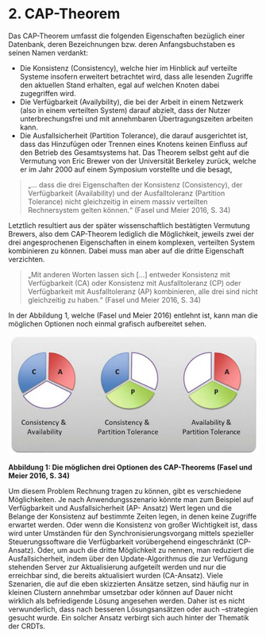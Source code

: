 # 2. CAP-Theorem
Das CAP-Theorem umfasst die folgenden Eigenschaften bezüglich einer Datenbank, deren Bezeichnungen bzw. deren Anfangsbuchstaben es seinen Namen verdankt: 
-	Die Konsistenz (Consistency), welche hier im Hinblick auf verteilte Systeme insofern erweitert betrachtet wird, dass alle lesenden Zugriffe den aktuellen Stand erhalten, egal auf welchen Knoten dabei zugegriffen wird.
-	Die Verfügbarkeit (Availybility), die bei der Arbeit in einem Netzwerk (also in einem verteilten System) darauf abzielt, dass der Nutzer unterbrechungsfrei und mit annehmbaren Übertragungszeiten arbeiten kann.
-	Die Ausfallsicherheit (Partition Tolerance), die darauf ausgerichtet ist, dass das Hinzufügen oder Trennen eines Knotens keinen Einfluss auf den Betrieb des Gesamtsystems hat.
Das Theorem selbst geht auf die Vermutung von Eric Brewer von der Universität Berkeley zurück, welche er im Jahr 2000 auf einem Symposium vorstellte und die besagt,

> „... dass die drei Eigenschaften der Konsistenz (Consistency), der Verfügbarkeit (Availability) und der Ausfalltoleranz (Partition Tolerance) nicht gleichzeitig in einem massiv verteilten Rechnersystem gelten können.“ (Fasel und Meier 2016, S. 34)

Letztlich resultiert aus der später wissenschaftlich bestätigten Vermutung Brewers, also dem CAP-Theorem lediglich die Möglichkeit, jeweils zwei der drei angesprochenen Eigenschaften in einem komplexen, verteilten System kombinieren zu können. Dabei muss man aber auf die dritte Eigenschaft verzichten. 
> „Mit anderen Worten lassen sich [...] entweder Konsistenz mit Verfügbarkeit (CA) oder Konsistenz mit Ausfalltoleranz (CP) oder Verfügbarkeit mit Ausfalltoleranz (AP) kombinieren, alle drei sind nicht gleichzeitig zu haben.“ (Fasel und Meier 2016, S. 34)

In der Abbildung 1, welche (Fasel und Meier 2016) entlehnt ist, kann man die möglichen Optionen noch einmal grafisch aufbereitet sehen.

![Die möglichen drei Optionen des CAP-Theorems](https://github.com/achatzSWT/ostfalia_db_2016_hausarbeiten/blob/master/crdt/Bilder/CAP-Theorem.JPG)

**Abbildung 1: Die möglichen drei Optionen des CAP-Theorems (Fasel und Meier 2016, S. 34)**

Um diesem Problem Rechnung tragen zu können, gibt es verschiedene Möglichkeiten. Je nach Anwendungsszenario könnte man zum Beispiel auf Verfügbarkeit und Ausfallsicherheit (AP- Ansatz) Wert legen und die Belange der Konsistenz auf bestimmte Zeiten legen, in denen keine Zugriffe erwartet werden. Oder wenn die Konsistenz von großer Wichtigkeit ist, dass wird unter Umständen für den Synchronisierungsvorgang mittels spezieller Steuerungssoftware die Verfügbarkeit vorübergehend eingeschränkt (CP-Ansatz). Oder, um auch die dritte Möglichkeit zu nennen, man reduziert die Ausfallsicherheit, indem über den Update-Algorithmus die zur Verfügung stehenden Server zur Aktualisierung aufgeteilt werden und nur die erreichbar sind, die bereits aktualisiert wurden (CA-Ansatz).
Viele Szenarien, die auf die eben skizzierten Ansätze setzen, sind häufig nur in kleinen Clustern annehmbar umsetzbar oder können auf Dauer nicht wirklich als befriedigende Lösung angesehen werden. Daher ist es nicht verwunderlich, dass nach besseren Lösungsansätzen oder auch –strategien gesucht wurde. Ein solcher Ansatz verbirgt sich auch hinter der Thematik der CRDTs.

